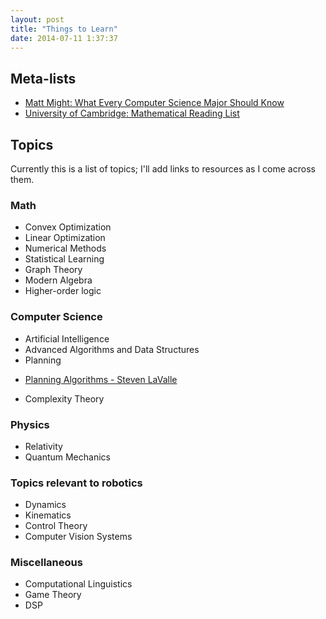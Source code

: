 ```yaml
---
layout: post
title: "Things to Learn"
date: 2014-07-11 1:37:37
---
```


## Meta-lists ##

* [Matt Might: What Every Computer Science Major Should Know](http://matt.might.net/articles/what-cs-majors-should-know/)
* [University of Cambridge: Mathematical Reading List](http://www.maths.cam.ac.uk/undergrad/admissions/readinglist.pdf)


## Topics ##

Currently this is a list of topics; I'll add links to resources as I come across them.
 
### Math ###
* Convex Optimization
* Linear Optimization
* Numerical Methods
* Statistical Learning
* Graph Theory
* Modern Algebra
* Higher-order logic

### Computer Science ###
* Artificial Intelligence
* Advanced Algorithms and Data Structures
* Planning
 - [Planning Algorithms - Steven LaValle](http://planning.cs.uiuc.edu)
* Complexity Theory

### Physics ###
* Relativity
* Quantum Mechanics

### Topics relevant to robotics ###
* Dynamics
* Kinematics
* Control Theory
* Computer Vision Systems

### Miscellaneous ##
* Computational Linguistics
* Game Theory
* DSP
